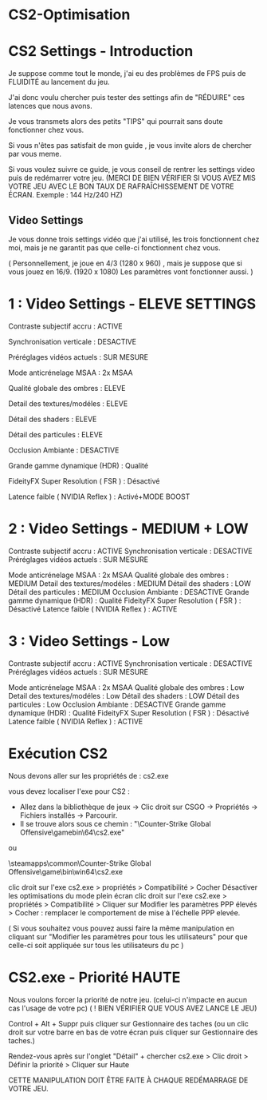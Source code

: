 # CS2-Optimisation

# CS2 Settings - Introduction

Je suppose comme tout le monde, j'ai eu des problèmes de FPS puis de FLUIDITÉ au lancement du jeu.

J'ai donc voulu chercher puis tester des settings afin de "RÉDUIRE" ces latences que nous avons.

Je vous transmets alors des petits "TIPS" qui pourrait sans doute fonctionner chez vous.

Si vous n'êtes pas satisfait de mon guide , je vous invite alors de chercher par vous meme.

Si vous voulez suivre ce guide, je vous conseil de rentrer les settings video puis de redémarrer votre jeu. (MERCI DE BIEN VÉRIFIER SI VOUS AVEZ MIS VOTRE JEU AVEC LE BON TAUX DE RAFRAÎCHISSEMENT DE VOTRE ÉCRAN. Exemple : 144 Hz/240 HZ)

## Video Settings

Je vous donne trois settings vidéo que j'ai utilisé, les trois fonctionnent chez moi, mais je ne garantit pas que celle-ci fonctionnent chez vous.

( Personnellement, je joue en 4/3 (1280 x 960) , mais je suppose que si vous jouez en 16/9. (1920 x 1080) Les paramètres vont fonctionner aussi. ) 

# 1 : Video Settings - ELEVE SETTINGS 

Contraste subjectif accru : ACTIVE

Synchronisation verticale : DESACTIVE

Préréglages vidéos actuels : SUR MESURE

Mode anticrénelage MSAA : 2x MSAA

Qualité globale des ombres : ELEVE

Detail des textures/modéles : ELEVE

Détail des shaders : ELEVE

Détail des particules : ELEVE

Occlusion Ambiante : DESACTIVE

Grande gamme dynamique (HDR) : Qualité

FideityFX Super Resolution ( FSR ) : Désactivé

Latence faible ( NVIDIA Reflex ) : Activé+MODE BOOST

# 2 : Video Settings - MEDIUM + LOW

Contraste subjectif accru : ACTIVE
Synchronisation verticale : DESACTIVE
Préréglages vidéos actuels : SUR MESURE

Mode anticrénelage MSAA : 2x MSAA
Qualité globale des ombres : MEDIUM
Detail des textures/modéles : MEDIUM
Détail des shaders : LOW
Détail des particules : MEDIUM
Occlusion Ambiante : DESACTIVE
Grande gamme dynamique (HDR) : Qualité
FideityFX Super Resolution ( FSR ) : Désactivé
Latence faible ( NVIDIA Reflex ) : ACTIVE

# 3 : Video Settings - Low

Contraste subjectif accru : ACTIVE
Synchronisation verticale : DESACTIVE
Préréglages vidéos actuels : SUR MESURE

Mode anticrénelage MSAA : 2x MSAA
Qualité globale des ombres : Low
Detail des textures/modéles : Low
Détail des shaders : LOW
Détail des particules : Low
Occlusion Ambiante : DESACTIVE
Grande gamme dynamique (HDR) : Qualité
FideityFX Super Resolution ( FSR ) : Désactivé
Latence faible ( NVIDIA Reflex ) : ACTIVE


# Exécution CS2 

Nous devons aller sur les propriétés de : cs2.exe

vous devez localiser l'exe pour CS2 :
- Allez dans la bibliothèque de jeux -> Clic droit sur CSGO -> Propriétés -> Fichiers installés -> Parcourir.
- Il se trouve alors sous ce chemin :
"<steamLibrary>\Counter-Strike Global Offensive\\gamebin\64\cs2.exe"

ou 

\steamapps\common\Counter-Strike Global Offensive\game\bin\win64\cs2.exe

clic droit sur l'exe cs2.exe > propriétés > Compatibilité > Cocher Désactiver les optimisations du mode plein écran
clic droit sur l'exe cs2.exe > propriétés > Compatibilité > Cliquer sur Modifier les paramètres PPP élevés > Cocher : remplacer le comportement de mise à l'échelle PPP elevée.

( Si vous souhaitez vous pouvez aussi faire la même manipulation en cliquant sur "Modifier les paramètres pour tous les utilisateurs" pour que celle-ci soit appliquée sur tous les utilisateurs du pc )

# CS2.exe - Priorité HAUTE

Nous voulons forcer la priorité de notre jeu. (celui-ci n'impacte en aucun cas l'usage de votre pc) ( ! BIEN VÉRIFIER QUE VOUS AVEZ LANCE LE JEU)

Control + Alt + Suppr puis cliquer sur Gestionnaire des taches (ou un clic droit sur votre barre en bas de votre écran puis cliquer sur Gestionnaire des taches.)

Rendez-vous après sur l'onglet "Détail" + chercher cs2.exe > Clic droit > Définir la priorité > Cliquer sur Haute  

CETTE MANIPULATION DOIT ÊTRE FAITE À CHAQUE REDÉMARRAGE DE VOTRE JEU. 




